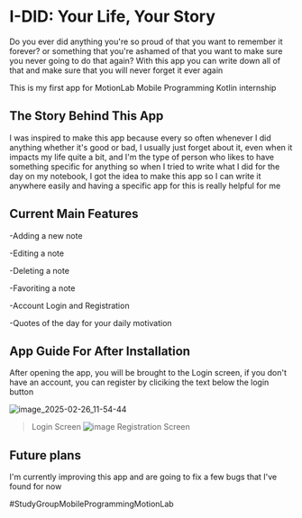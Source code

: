 # I-DID: Your Life, Your Story
Do you ever did anything you're so proud of that you want to remember it forever? or something that you're ashamed of that you want to make sure you never going to do that again? With this app you can write down all of that and make sure that you will never forget it ever again

This is my first app for MotionLab Mobile Programming Kotlin internship

## The Story Behind This App
I was inspired to make this app because every so often whenever I did anything whether it's good or bad, I usually just forget about it, even when it impacts my life quite a bit, and I'm the type of person who likes to have something specific for anything so when I tried to write what I did for the day on my notebook, I got the idea to make this app so I can write it anywhere easily and having a specific app for this is really helpful for me

## Current Main Features
-Adding a new note

-Editing a note

-Deleting a note

-Favoriting a note

-Account Login and Registration

-Quotes of the day for your daily motivation

## App Guide For After Installation
After opening the app, you will be brought to the Login screen, if you don't have an account, you can register by cliciking the text below the login button

![image_2025-02-26_11-54-44](https://github.com/user-attachments/assets/4f0f9917-e5eb-459d-ad34-cecda642ecb1)
>Login Screen
![image](https://github.com/user-attachments/assets/fedf3548-afcb-4762-8dd1-b6bb10e77475)
>Registration Screen


## Future plans
I'm currently improving this app and are going to fix a few bugs that I've found for now


#StudyGroupMobileProgrammingMotionLab
